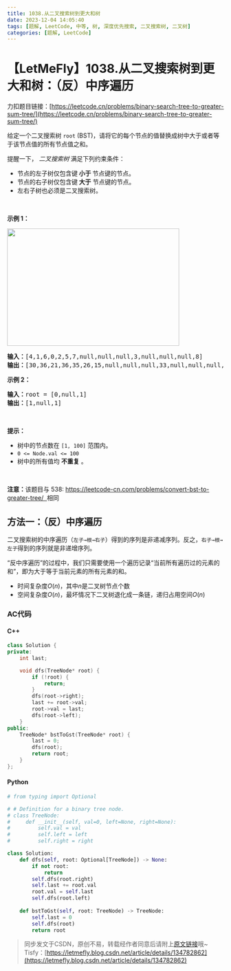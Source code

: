 ```yaml
---
title: 1038.从二叉搜索树到更大和树
date: 2023-12-04 14:05:40
tags: [题解, LeetCode, 中等, 树, 深度优先搜索, 二叉搜索树, 二叉树]
categories: [题解, LeetCode]
---
```


# 【LetMeFly】1038.从二叉搜索树到更大和树：（反）中序遍历

力扣题目链接：[https://leetcode.cn/problems/binary-search-tree-to-greater-sum-tree/](https://leetcode.cn/problems/binary-search-tree-to-greater-sum-tree/)

<p><span style="font-size:10.5pt"><span style="font-family:Calibri"><span style="font-size:10.5000pt"><span style="font-family:宋体"><font face="宋体">给定一个二叉搜索树</font></span></span></span></span>&nbsp;<code>root</code>&nbsp;(BST)<span style="font-size:10.5pt"><span style="font-family:Calibri"><span style="font-size:10.5000pt"><span style="font-family:宋体"><font face="宋体">，请将它的每个</font></span></span></span></span>节点<span style="font-size:10.5pt"><span style="font-family:Calibri"><span style="font-size:10.5000pt"><span style="font-family:宋体"><font face="宋体">的值替换成树中大于或者等于该</font></span></span></span></span>节点<span style="font-size:10.5pt"><span style="font-family:Calibri"><span style="font-size:10.5000pt"><span style="font-family:宋体"><font face="宋体">值的所有</font></span></span></span></span>节点<span style="font-size:10.5pt"><span style="font-family:Calibri"><span style="font-size:10.5000pt"><span style="font-family:宋体"><font face="宋体">值之和。</font></span></span></span></span></p>

<p>提醒一下， <em>二叉搜索树</em> 满足下列约束条件：</p>

<ul>
	<li>节点的左子树仅包含键<strong> 小于 </strong>节点键的节点。</li>
	<li>节点的右子树仅包含键<strong> 大于</strong> 节点键的节点。</li>
	<li>左右子树也必须是二叉搜索树。</li>
</ul>

<p>&nbsp;</p>

<p><strong>示例 1：</strong></p>

<p><strong><img alt="" src="https://assets.leetcode-cn.com/aliyun-lc-upload/uploads/2019/05/03/tree.png" style="height:273px; width:400px" /></strong></p>

<pre>
<strong>输入：</strong>[4,1,6,0,2,5,7,null,null,null,3,null,null,null,8]
<strong>输出：</strong>[30,36,21,36,35,26,15,null,null,null,33,null,null,null,8]
</pre>

<p><strong>示例 2：</strong></p>

<pre>
<strong>输入：</strong>root = [0,null,1]
<strong>输出：</strong>[1,null,1]
</pre>

<p>&nbsp;</p>

<p><strong>提示：</strong></p>

<ul>
	<li>树中的节点数在&nbsp;<code>[1, 100]</code>&nbsp;范围内。</li>
	<li><code>0 &lt;= Node.val &lt;= 100</code></li>
	<li>树中的所有值均 <strong>不重复</strong>&nbsp;。</li>
</ul>

<p>&nbsp;</p>

<p><strong>注意：</strong>该题目与 538:&nbsp;<a href="https://leetcode-cn.com/problems/convert-bst-to-greater-tree/">https://leetcode-cn.com/problems/convert-bst-to-greater-tree/&nbsp; </a>相同</p>


    
## 方法一：（反）中序遍历

二叉搜索树的中序遍历（```左子→根→右子```）得到的序列是非递减序列。反之，```右子→根→左子```得到的序列就是非递增序列。

“反中序遍历”的过程中，我们只需要使用一个遍历记录“当前所有遍历过的元素的和”，即为大于等于当前元素的所有元素的和。

+ 时间复杂度$O(n)$，其中$n$是二叉树节点个数
+ 空间复杂度$O(n)$，最坏情况下二叉树退化成一条链，递归占用空间$O(n)$

### AC代码

#### C++

```cpp
class Solution {
private:
    int last;

    void dfs(TreeNode* root) {
        if (!root) {
            return;
        }
        dfs(root->right);
        last += root->val;
        root->val = last;
        dfs(root->left);
    }
public:
    TreeNode* bstToGst(TreeNode* root) {
        last = 0;
        dfs(root);
        return root;
    }
};
```

#### Python

```python
# from typing import Optional

# # Definition for a binary tree node.
# class TreeNode:
#     def __init__(self, val=0, left=None, right=None):
#         self.val = val
#         self.left = left
#         self.right = right

class Solution:
    def dfs(self, root: Optional[TreeNode]) -> None:
        if not root:
            return
        self.dfs(root.right)
        self.last += root.val
        root.val = self.last
        self.dfs(root.left)
    
    def bstToGst(self, root: TreeNode) -> TreeNode:
        self.last = 0
        self.dfs(root)
        return root
```

> 同步发文于CSDN，原创不易，转载经作者同意后请附上[原文链接](https://blog.letmefly.xyz/2023/12/04/LeetCode%201038.%E4%BB%8E%E4%BA%8C%E5%8F%89%E6%90%9C%E7%B4%A2%E6%A0%91%E5%88%B0%E6%9B%B4%E5%A4%A7%E5%92%8C%E6%A0%91/)哦~
> Tisfy：[https://letmefly.blog.csdn.net/article/details/134782862](https://letmefly.blog.csdn.net/article/details/134782862)
